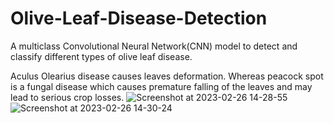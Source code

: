 # Olive-Leaf-Disease-Detection
A multiclass Convolutional Neural Network(CNN) model to detect and classify different types of olive leaf disease. 

Aculus Olearius disease causes leaves deformation. Whereas peacock spot is a fungal disease which causes premature falling of the leaves and may lead to serious crop losses.
![Screenshot at 2023-02-26 14-28-55](https://user-images.githubusercontent.com/119459828/221435464-f8564062-cd8e-41a4-a227-2187c4b009b2.png)
![Screenshot at 2023-02-26 14-30-24](https://user-images.githubusercontent.com/119459828/221435493-7920486e-7749-4356-9640-b524fb6048ff.png)
